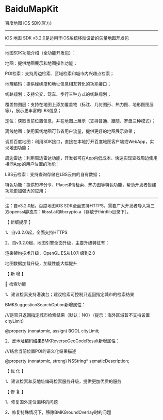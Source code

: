 # BaiduMapKit

百度地图 iOS SDK(官方)





--------------------------------------------------------------------------------------

iOS 地图 SDK v3.2.0是适用于iOS系统移动设备的矢量地图开发包

--------------------------------------------------------------------------------------

地图SDK功能介绍（全功能开发包）：

地图：提供地图展示和地图操作功能；

POI检索：支持周边检索、区域检索和城市内兴趣点检索；

地理编码：提供经纬度和地址信息相互转化的功能接口；

线路规划：支持公交、驾车、步行三种方式的线路规划；

覆盖物图层：支持在地图上添加覆盖物（标注、几何图形、热力图、地形图图层等），展示更丰富的LBS信息；

定位：获取当前位置信息，并在地图上展示（支持普通、跟随、罗盘三种模式）；

离线地图：使用离线地图可节省用户流量，提供更好的地图展示效果；

调启百度地图：利用SDK接口，直接在本地打开百度地图客户端或WebApp，实现地图功能；

周边雷达：利用周边雷达功能，开发者可在App内低成本、快速实现查找周边使用相同App的用户位置的功能；

LBS云检索：支持查询存储在LBS云内的自有数据；

特色功能：提供短串分享、Place详情检索、热力图等特色功能，帮助开发者搭建功能更加强大的应用；


--------------------------------------------------------------------------------------


注：自v3.2.0起，百度地图iOS SDK全面支持HTTPS，需要广大开发者导入第三方openssl静态库：libssl.a和libcrypto.a（存放于thirdlib目录下）。


【 新版提示 】

1、自v3.2.0起，全面支持HTTPS

2、自v3.2.0起，地图引擎全面升级，主要升级特征有：

渲染架构技术升级，OpenGL ES从1.0升级到2.0

地图数据加载升级，加载性能大幅提升


【 新  增 】

  检索功能

1、建议检索支持港澳台；建议检索可控制只返回指定城市的检索结果

BMKSuggestionSearchOption新增属性：

///是否只返回指定城市检索结果（默认：NO）（提示：海外区域暂不支持设置cityLimit）

@property (nonatomic, assign) BOOL cityLimit;

2、反地址编码结果BMKReverseGeoCodeResult新增属性：

///结合当前位置POI的语义化结果描述

@property (nonatomic, strong) NSString* sematicDescription;


【 优  化 】

1、建议检索和反地址编码检索服务升级，提供更加优质的服务


【 修  复 】

1、修复国外定位偏移的问题

2、修复特殊情况下，移除BMKGroundOverlay时的问题
